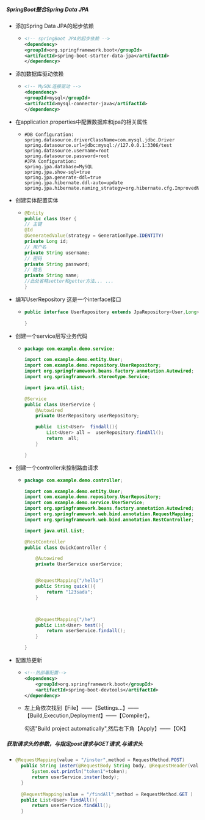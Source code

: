 

##### SpringBoot整合Spring Data JPA

+ 添加Spring Data JPA的起步依赖

  + ```xml
    <!-- springBoot JPA的起步依赖 -->
    <dependency>
    <groupId>org.springframework.boot</groupId>
    <artifactId>spring-boot-starter-data-jpa</artifactId>
    </dependency>
    ```

+ 添加数据库驱动依赖

  + ```xml
    <!-- MySQL连接驱动 -->
    <dependency>
    <groupId>mysql</groupId>
    <artifactId>mysql-connector-java</artifactId>
    </dependency>
    ```

+ 在application.properties中配置数据库和jpa的相关属性

  + ```properties
    #DB Configuration:
    spring.datasource.driverClassName=com.mysql.jdbc.Driver
    spring.datasource.url=jdbc:mysql://127.0.0.1:3306/test
    spring.datasource.username=root
    spring.datasource.password=root
    #JPA Configuration:
    spring.jpa.database=MySQL
    spring.jpa.show-sql=true
    spring.jpa.generate-ddl=true
    spring.jpa.hibernate.ddl-auto=update
    spring.jpa.hibernate.naming_strategy=org.hibernate.cfg.ImprovedNamingStrategy
    
    ```

+ 创建实体配置实体

  + ```java
    @Entity
    public class User {
    // 主键
    @Id
    @GeneratedValue(strategy = GenerationType.IDENTITY)
    private Long id;
    // 用户名
    private String username;
    // 密码
    private String password;
    // 姓名
    private String name;
    //此处省略setter和getter方法... ...
    }
    ```

+ 编写UserRepository  这是一个interface接口

  + ```java
    public interface UserRepository extends JpaRepository<User,Long>{
    	
    }
    ```

+ 创建一个service层写业务代码

  + ```java
    package com.example.demo.service;
    
    import com.example.demo.entity.User;
    import com.example.demo.repository.UserRepository;
    import org.springframework.beans.factory.annotation.Autowired;
    import org.springframework.stereotype.Service;
    
    import java.util.List;
    
    @Service
    public class UserService {
        @Autowired
        private UserRepository userRepository;
    
        public  List<User>  findall(){
            List<User> all =  userRepository.findAll();
            return  all;
        }
    
    }
    
    ```

+ 创建一个controller来控制路由请求

  + ```java
    package com.example.demo.controller;
    
    import com.example.demo.entity.User;
    import com.example.demo.repository.UserRepository;
    import com.example.demo.service.UserService;
    import org.springframework.beans.factory.annotation.Autowired;
    import org.springframework.web.bind.annotation.RequestMapping;
    import org.springframework.web.bind.annotation.RestController;
    
    import java.util.List;
    
    @RestController
    public class QuickController {
    
        @Autowired
        private UserService userService;
    
    
        @RequestMapping("/hello")
        public String quick(){
            return "123sada";
        }
    
    
    
        @RequestMapping("/he")
        public List<User> test(){
            return userService.findall();
        }
    
    }
    
    ```

+ 配置热更新

  + ```xml
    <!--热部署配置-->
    <dependency>
        <groupId>org.springframework.boot</groupId>
        <artifactId>spring-boot-devtools</artifactId>
    </dependency>
    ```

  + 左上角依次找到【File】——【Settings...】——【Build,Execution,Deployment】——【Compiler】，

    勾选"Build project automatically",然后右下角【Apply】——【OK】



##### 获取请求头的参数，与指定post请求与GET请求,与请求头

+ ```java
  @RequestMapping(value = "/inster",method = RequestMethod.POST)
    public String inster(@RequestBody String body, @RequestHeader(value = "token") String token){
        System.out.println("token1"+token);
        return userService.inster(body);
    }
    
    @RequestMapping(value = "/findAll",method = RequestMethod.GET )
    public List<User> findAll(){
        return userService.findAll();
    }
  ```


```

```

